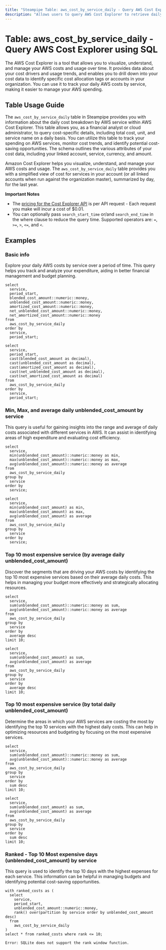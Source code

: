```yaml
---
title: "Steampipe Table: aws_cost_by_service_daily - Query AWS Cost Explorer using SQL"
description: "Allows users to query AWS Cost Explorer to retrieve daily cost breakdown by AWS service."
---
```


# Table: aws_cost_by_service_daily - Query AWS Cost Explorer using SQL

The AWS Cost Explorer is a tool that allows you to visualize, understand, and manage your AWS costs and usage over time. It provides data about your cost drivers and usage trends, and enables you to drill down into your cost data to identify specific cost allocation tags or accounts in your organization. You can use it to track your daily AWS costs by service, making it easier to manage your AWS spending.

## Table Usage Guide

The `aws_cost_by_service_daily` table in Steampipe provides you with information about the daily cost breakdown by AWS service within AWS Cost Explorer. This table allows you, as a financial analyst or cloud administrator, to query cost-specific details, including total cost, unit, and service name on a daily basis. You can utilize this table to track your spending on AWS services, monitor cost trends, and identify potential cost-saving opportunities. The schema outlines the various attributes of your cost data, including your linked account, service, currency, and amount.

Amazon Cost Explorer helps you visualize, understand, and manage your AWS costs and usage. The `aws_cost_by_service_daily` table provides you with a simplified view of cost for services in your account (or all linked accounts when run against the organization master), summarized by day, for the last year.

**Important Notes**
- The [pricing for the Cost Explorer API](https://aws.amazon.com/aws-cost-management/pricing/) is per API request - Each request you make will incur a cost of $0.01.
- You can optionally pass `search_start_time` or/and `search_end_time` in the where clause to reduce the query time. Supported operators are: `=`, `>=`, `>`, `<=`, and `<`.

## Examples

### Basic info
Explore your daily AWS costs by service over a period of time. This query helps you track and analyze your expenditure, aiding in better financial management and budget planning.

```sql+postgres
select
  service,
  period_start,
  blended_cost_amount::numeric::money,
  unblended_cost_amount::numeric::money,
  amortized_cost_amount::numeric::money,
  net_unblended_cost_amount::numeric::money,
  net_amortized_cost_amount::numeric::money
from
  aws_cost_by_service_daily
order by
  service,
  period_start;
```

```sql+sqlite
select
  service,
  period_start,
  cast(blended_cost_amount as decimal),
  cast(unblended_cost_amount as decimal),
  cast(amortized_cost_amount as decimal),
  cast(net_unblended_cost_amount as decimal),
  cast(net_amortized_cost_amount as decimal)
from
  aws_cost_by_service_daily
order by
  service,
  period_start;
```

### Min, Max, and average daily unblended_cost_amount by service
This query is useful for gaining insights into the range and average of daily costs associated with different services in AWS. It can assist in identifying areas of high expenditure and evaluating cost efficiency.

```sql+postgres
select
  service,
  min(unblended_cost_amount)::numeric::money as min,
  max(unblended_cost_amount)::numeric::money as max,
  avg(unblended_cost_amount)::numeric::money as average
from
  aws_cost_by_service_daily
group by
  service
order by
  service;
```

```sql+sqlite
select
  service,
  min(unblended_cost_amount) as min,
  max(unblended_cost_amount) as max,
  avg(unblended_cost_amount) as average
from
  aws_cost_by_service_daily
group by
  service
order by
  service;
```

### Top 10 most expensive service (by average daily unblended_cost_amount)
Discover the segments that are driving your AWS costs by identifying the top 10 most expensive services based on their average daily costs. This helps in managing your budget more effectively and strategically allocating resources.

```sql+postgres
select
  service,
  sum(unblended_cost_amount)::numeric::money as sum,
  avg(unblended_cost_amount)::numeric::money as average
from
  aws_cost_by_service_daily
group by
  service
order by
  average desc
limit 10;
```

```sql+sqlite
select
  service,
  sum(unblended_cost_amount) as sum,
  avg(unblended_cost_amount) as average
from
  aws_cost_by_service_daily
group by
  service
order by
  average desc
limit 10;
```

### Top 10 most expensive service (by total daily unblended_cost_amount)
Determine the areas in which your AWS services are costing the most by identifying the top 10 services with the highest daily costs. This can help in optimizing resources and budgeting by focusing on the most expensive services.

```sql+postgres
select
  service,
  sum(unblended_cost_amount)::numeric::money as sum,
  avg(unblended_cost_amount)::numeric::money as average
from
  aws_cost_by_service_daily
group by
  service
order by
  sum desc
limit 10;
```

```sql+sqlite
select
  service,
  sum(unblended_cost_amount) as sum,
  avg(unblended_cost_amount) as average
from
  aws_cost_by_service_daily
group by
  service
order by
  sum desc
limit 10;
```


### Ranked - Top 10 Most expensive days (unblended_cost_amount) by service
This query is used to identify the top 10 days with the highest expenses for each service. This information can be helpful in managing budgets and identifying potential cost-saving opportunities.

```sql+postgres
with ranked_costs as (
  select
    service,
    period_start,
    unblended_cost_amount::numeric::money,
    rank() over(partition by service order by unblended_cost_amount desc)
  from
    aws_cost_by_service_daily
)
select * from ranked_costs where rank <= 10;
```

```sql+sqlite
Error: SQLite does not support the rank window function.
```
